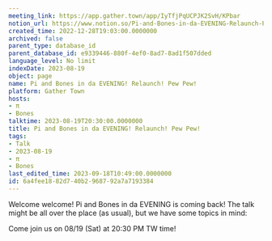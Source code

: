 ```yaml
---
meeting_link: https://app.gather.town/app/IyTfjPqUCPJK2SvH/KPbar
notion_url: https://www.notion.so/Pi-and-Bones-in-da-EVENING-Relaunch-Pew-Pew-6a4fee1882d740b2968792a7a7193384
created_time: 2022-12-28T19:03:00.0000000
archived: false
parent_type: database_id
parent_database_id: e9339446-880f-4ef0-8ad7-8ad1f507dded
language_level: No limit
indexDate: 2023-08-19
object: page
name: Pi and Bones in da EVENING! Relaunch! Pew Pew!
platform: Gather Town
hosts:
- π
- Bones
talktime: 2023-08-19T20:30:00.0000000
title: Pi and Bones in da EVENING! Relaunch! Pew Pew!
tags:
- Talk
- 2023-08-19
- π
- Bones
last_edited_time: 2023-09-18T10:49:00.0000000
id: 6a4fee18-82d7-40b2-9687-92a7a7193384
---
```


Welcome welcome! Pi and Bones in da EVENING is coming back! 
The talk might be all over the place (as usual), but we have some topics in mind:


   
   
   

Come join us on 08/19 (Sat) at 20:30 PM TW time!























